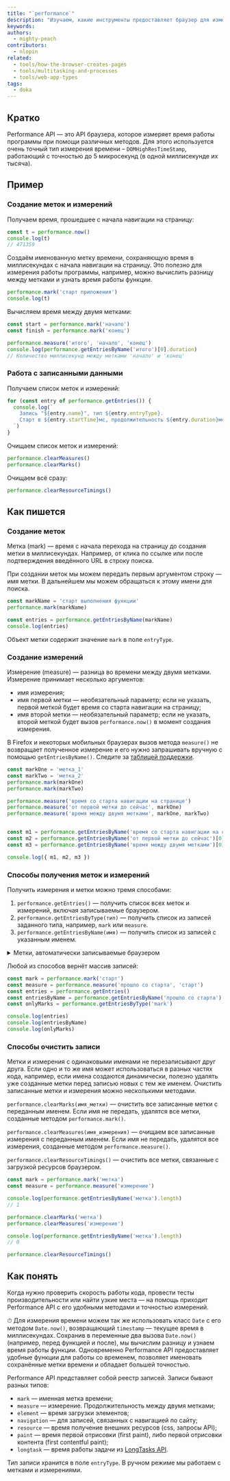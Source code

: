 ```yaml
---
title: "`performance`"
description: "Изучаем, какие инструменты предоставляет браузер для измерения времени работы программ и функций."
keywords:
authors:
  - mighty-peach
contributors:
  - nlopin
related:
  - tools/how-the-browser-creates-pages
  - tools/multitasking-and-processes
  - tools/web-app-types
tags:
  - doka
---
```


## Кратко

Performance API — это API браузера, которое измеряет время работы программы при помощи различных методов. Для этого используется очень точный тип измерения времени – `DOMHighResTimeStamp`, работающий с точностью до 5 микросекунд (в одной миллисекунде их тысяча).

## Пример

### Создание меток и измерений

Получаем время, прошедшее с начала навигации на страницу:

```js
const t = performance.now()
console.log(t)
// 471359
```

Создаём именованную метку времени, сохраняющую время в миллисекундах с начала навигации на страницу. Это полезно для измерения работы программы, например, можно вычислить разницу между метками и узнать время работы функции.

```js
performance.mark('старт приложения')
console.log(t)
```

Вычисляем время между двумя метками:

```js
const start = performance.mark('начало')
const finish = performance.mark('конец')

performance.measure('итого', 'начало', 'конец')
console.log(performance.getEntriesByName('итого')[0].duration)
// Количество миллисекунд между метками 'начало' и 'конец'
```

### Работа с записанными данными

Получаем список меток и измерений:

```js
for (const entry of performance.getEntries()) {
  console.log(`
    Запись "${entry.name}", тип ${entry.entryType}.
    Старт в ${entry.startTime}мс, продолжительность ${entry.duration}мс
  `)
}
```

Очищаем список меток и измерений:

```js
performance.clearMeasures()
performance.clearMarks()
```

Очищаем всё сразу:

```js
performance.clearResourceTimings()
```

## Как пишется

### Создание меток

Метка (mark) — время с начала перехода на страницу до создания метки в миллисекундах. Например, от клика по ссылке или после подтверждения введённого URL в строку поиска.

При создании меток мы можем передать первым аргументом строку — имя метки. В дальнейшем мы можем обращаться к этому имени для поиска.

```js
const markName = 'старт выполнения функции'
performance.mark(markName)

const entries = performance.getEntriesByName(markName)
console.log(entries)
```

Объект метки содержит значение `mark` в поле `entryType`.

### Создание измерений

Измерение (measure) — разница во времени между двумя метками. Измерение принимает несколько аргументов:

- имя измерения;
- имя первой метки — необязательный параметр; если не указать, первой меткой будет время со старта навигации на страницу;
- имя второй метки — необязательный параметр; если не указать, второй меткой будет вызов `performance.now()` в момент создания измерения.

В Firefox и некоторых мобильных браузерах вызов метода `measure()` не возвращает полученное измерение и его нужно запрашивать вручную с помощью `getEntriesByName()`. Следите за [таблицей поддержки](https://caniuse.com/mdn-api_performance_measure_returns_undefined).

```js
const markOne = 'метка_1'
const markTwo = 'метка_2'
performance.mark(markOne)
performance.mark(markTwo)

performance.measure('время со старта навигации на странице')
performance.measure('от первой метки до сейчас', markOne)
performance.measure('время между двумя метками', markOne, markTwo)


const m1 = performance.getEntriesByName('время со старта навигации на странице')[0]
const m2 = performance.getEntriesByName('от первой метки до сейчас')[0]
const m3 = performance.getEntriesByName('время между двумя метками')[0]

console.log({ m1, m2, m3 })
```

### Способы получения меток и измерений

Получить измерения и метки можно тремя способами:

1. `performance.getEntries()` — получить список всех меток и измерений, включая записываемые браузером.
1. `performance.getEntriesByType(тип)` — получить список из записей заданного типа, например, `mark` или `measure`.
1. `performance.getEntriesByName(имя)` — получить список из записей с указанным именем.

<details>
  <summary>Метки, автоматически записываемые браузером</summary>

Для улучшения анализа производительности страницы, браузер автоматически записывает некоторые метки:

- `navigation` — события навигации браузера `domComplete`, `loadEventStart`, `loadEventEnd`, `redirectCount`, `domContentLoadedEventStart`, `domContentLoadedEventEnd`, `domInteractive`, `requestStart`, `responseStart`, `unloadEventEnd`, `unloadEventStart`.
- `resource` — содержат информацию о загрузке ресурсов сайтом. Например, можно узнать про загрузку стилей или выполнение запросов к API.
- `paint` — информация о рендере страницы, например, время отрисовки первого контента (`first-paint`, `first-contentful-paint`).

</details>

Любой из способов вернёт массив записей:

```js
const mark = performance.mark('старт')
const measure = performance.measure('прошло со старта', 'старт')
const entries = performance.getEntries()
const entriesByName = performance.getEntriesByName('прошло со старта')
const onlyMarks = performance.getEntriesByType('mark')

console.log(entries)
console.log(entriesByName)
console.log(onlyMarks)
```

### Способы очистить записи

Метки и измерения с одинаковыми именами не перезаписывают друг друга. Если одно и то же имя может использоваться в разных частях кода, например, если имена создаются динамически, полезно удалять уже созданные метки перед записью новых с тем же именем. Очистить записанные метки и измерения можно несколькими методами.

`performance.clearMarks(имя_метки)` — очистить все записанные метки с переданным именем. Если имя не передать, удалятся все метки, созданные методом `performance.mark()`.

`performance.clearMeasures(имя_измерения)` — очищаем все записанные измерения с переданным именем. Если имя не передать, удалятся все измерения, созданные методом `performance.measure()`.

`performance.clearResourceTimings()` — очистить все метки, связанные с загрузкой ресурсов браузером.

```js
const mark = performance.mark('метка')
const measure = performance.measure('измерение')

console.log(performance.getEntriesByName('метка').length)
// 1

performance.clearMarks('метка')
performance.clearMeasures('измерение')

console.log(performance.getEntriesByName('метка').length)
// 0

performance.clearResourceTimings()
```

## Как понять

Когда нужно проверить скорость работы кода, провести тесты производительности или найти узкие места — на помощь приходит Performance API с его удобными методами и точностью измерений.

<aside>

⏱ Для измерения времени можем так же использовать класс `Date` с его методом `Date.now()`, возвращающий `timestamp` — текущее время в миллисекундах. Сохранив в переменные два вызова `Date.now()` (например, перед функцией и после), мы вычислим разницу и узнаем время работы функции. Одновременно Performance API предоставляет удобные функции для работы со временем, позволяет именовать сохранённые метки времени и обладает большей точностью.

</aside>

Performance API представляет собой реестр записей. Записи бывают разных типов:

- `mark` — именная метка времени;
- `measure` — измерение. Продолжительность между двумя метками;
- `element` — время загрузки элементов;
- `navigation` — для записей, связанных с навигацией по сайту;
- `resource` — время получение внешних ресурсов (css, запросы API);
- `paint` — время первой отрисовки (first paint), либо первой отрисовки контента (first contentful paint);
- `longtask` — время работы задачи из [LongTasks API](http://developer.mozilla.org/en-US/docs/Web/API/Long_Tasks_API).

Тип записи хранится в поле `entryType`. В ручном режиме мы работаем с метками и измерениями.
